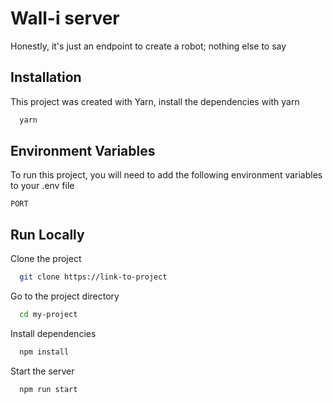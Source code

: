 # Wall-i server

Honestly, it's just an endpoint to create a robot; nothing else to say

## Installation

This project was created with Yarn, install the dependencies with yarn

```bash
  yarn
```

## Environment Variables

To run this project, you will need to add the following environment variables to your .env file

`PORT`

## Run Locally

Clone the project

```bash
  git clone https://link-to-project
```

Go to the project directory

```bash
  cd my-project
```

Install dependencies

```bash
  npm install
```

Start the server

```bash
  npm run start
```

